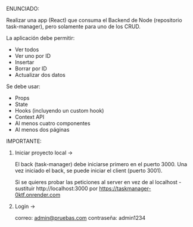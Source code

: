 ENUNCIADO:

Realizar una app (React) que consuma el Backend de Node (repositorio task-manager), pero solamente para uno de los CRUD.

La aplicación debe permitir:

- Ver todos
- Ver uno por ID
- Insertar
- Borrar por ID
- Actualizar dos datos

Se debe usar:

- Props
- State
- Hooks (incluyendo un custom hook)
- Context API
- Al menos cuatro componentes
- Al menos dos páginas

IMPORTANTE:

1. Iniciar proyecto local ->

   El back (task-manager) debe iniciarse primero en el puerto 3000. Una vez iniciado el back, se puede iniciar el client (puerto 3001).

   Si se quieres probar las peticiones al server en vez de al localhost - sustituir http://localhost:3000 por https://taskmanager-0ktf.onrender.com

2. Login ->

   correo: admin@pruebas.com
   contraseña: admin1234
